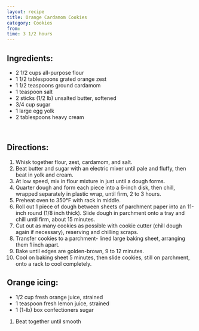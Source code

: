 ```yaml
---
layout: recipe
title: Orange Cardamom Cookies
category: Cookies
from: 
time: 3 1/2 hours
---
```


Ingredients:
------------

* 2 1/2 cups all-purpose flour
* 1 1/2 tablespoons grated orange zest
* 1 1/2 teaspoons ground cardamom
* 1 teaspoon salt
* 2 sticks (1/2 lb) unsalted butter, softened
* 3/4 cup sugar
* 1 large egg yolk
* 2 tablespoons heavy cream

<br>

Directions:
-----------

1. Whisk together flour, zest, cardamom, and salt.
2. Beat butter and sugar with an electric mixer until pale and fluffy, then beat in yolk and cream.
3. At low speed, mix in flour mixture in just until a dough forms. 
4. Quarter dough and form each piece into a 6-inch disk, then chill, wrapped separately in plastic wrap, until firm, 2 to 3 hours.
5. Preheat oven to 350°F with rack in middle.
6. Roll out 1 piece of dough between sheets of parchment paper into an 11-inch round (1/8 inch thick). Slide dough in parchment onto a tray and chill until firm, about 15 minutes.
7. Cut out as many cookies as possible with cookie cutter (chill dough again if necessary), reserving and chilling scraps. 
8. Transfer cookies to a parchment- lined large baking sheet, arranging them 1 inch apart.
9. Bake until edges are golden-brown, 9 to 12 minutes. 
10. Cool on baking sheet 5 minutes, then slide cookies, still on parchment, onto a rack to cool completely.


Orange icing:
-------------

* 1/2 cup fresh orange juice, strained
* 1 teaspoon fresh lemon juice, strained
* 1 (1-lb) box confectioners sugar

1. Beat together until smooth

